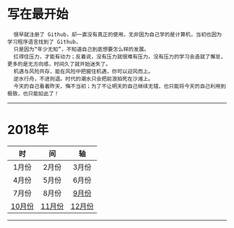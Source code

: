 # 写在最开始
```
  很早就注册了 Github，却一直没有真正的使用，无非因为自己学的是计算机，当初也因为学习程序语言找到了 Github，
  只是因为“年少无知”，不知道自己到底想要怎么样的发展。
  扛得住压力，才能有动力；反着说，没有压力就很难有压力。没有压力的学习会造就了懈怠，更多的是无方向感，时间久了就开始迷失了。
  机遇与风险共存，能在风险中把握住机遇，你可以迎风而上。
  逆水行舟，不进则退。时代的潮水只会把前浪拍死在沙滩上。
  今天的自己看着昨天，悔不当初；为了不让明天的自己继续无错，也只能将今天的自己利用到极致，也只能如此了！
```

---
#    2018年
|时|间|轴|
|:---:|:---:|:---:|
|1月份|2月份|3月份|
|4月份|5月份|6月份|
|7月份|8月份|[9月份](https://github.com/queenta/goddog/blob/master/Sep.md)|
|[10月份](https://github.com/queenta/goddog/blob/master/Oct.md)|[11月份](https://github.com/queenta/goddog/blob/master/Nov.md)|[12月份](https://github.com/queenta/goddog/blob/master/Dec.md)|
---
